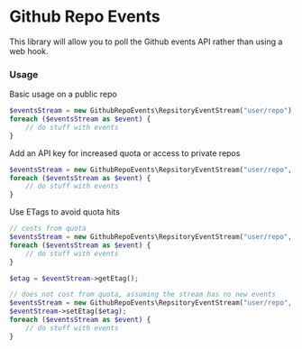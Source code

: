 # Github Repo Events

This library will allow you to poll the Github events API rather than using a web hook.

### Usage

Basic usage on a public repo
```php
$eventsStream = new GithubRepoEvents\RepsitoryEventStream("user/repo");
foreach ($eventsStream as $event) {
    // do stuff with events
}
```

Add an API key for increased quota or access to private repos
```php
$eventsStream = new GithubRepoEvents\RepsitoryEventStream("user/repo", "githubApiKey");
foreach ($eventsStream as $event) {
    // do stuff with events
}
```

Use ETags to avoid quota hits

```php
// costs from quota
$eventsStream = new GithubRepoEvents\RepsitoryEventStream("user/repo", "githubApiKey");
foreach ($eventsStream as $event) {
    // do stuff with events
}

$etag = $eventStream->getEtag();

// does not cost from quota, assuming the stream has no new events
$eventsStream = new GithubRepoEvents\RepsitoryEventStream("user/repo", "githubApiKey");
$eventStream->setEtag($etag);
foreach ($eventsStream as $event) {
    // do stuff with events
}
```